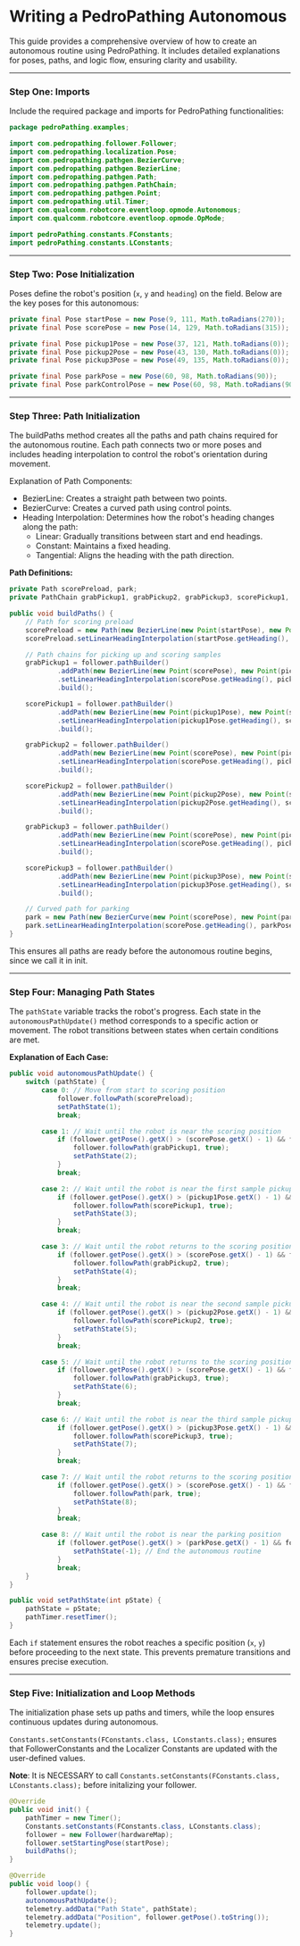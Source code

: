 # Writing a PedroPathing Autonomous #

This guide provides a comprehensive overview of how to create an autonomous routine using PedroPathing. It includes detailed explanations for poses, paths, and logic flow, ensuring clarity and usability.

---

### Step One: Imports #

Include the required package and imports for PedroPathing functionalities:

```java
package pedroPathing.examples;

import com.pedropathing.follower.Follower;
import com.pedropathing.localization.Pose;
import com.pedropathing.pathgen.BezierCurve;
import com.pedropathing.pathgen.BezierLine;
import com.pedropathing.pathgen.Path;
import com.pedropathing.pathgen.PathChain;
import com.pedropathing.pathgen.Point;
import com.pedropathing.util.Timer;
import com.qualcomm.robotcore.eventloop.opmode.Autonomous;
import com.qualcomm.robotcore.eventloop.opmode.OpMode;

import pedroPathing.constants.FConstants;
import pedroPathing.constants.LConstants;
```

---

### Step Two: Pose Initialization #
Poses define the robot's position (`x`, `y` and `heading`) on the field. Below are the key poses for this autonomous:

```java
private final Pose startPose = new Pose(9, 111, Math.toRadians(270));  // Starting position
private final Pose scorePose = new Pose(14, 129, Math.toRadians(315)); // Scoring position

private final Pose pickup1Pose = new Pose(37, 121, Math.toRadians(0)); // First sample pickup
private final Pose pickup2Pose = new Pose(43, 130, Math.toRadians(0)); // Second sample pickup
private final Pose pickup3Pose = new Pose(49, 135, Math.toRadians(0)); // Third sample pickup

private final Pose parkPose = new Pose(60, 98, Math.toRadians(90));    // Parking position
private final Pose parkControlPose = new Pose(60, 98, Math.toRadians(90)); // Control point for curved path
```

---

### Step Three: Path Initialization #
The buildPaths method creates all the paths and path chains required for the autonomous routine. Each path connects two or more poses and includes heading interpolation to control the robot's orientation during movement.

Explanation of Path Components:
- BezierLine: Creates a straight path between two points.
- BezierCurve: Creates a curved path using control points.
- Heading Interpolation: Determines how the robot's heading changes along the path:
    - Linear: Gradually transitions between start and end headings.
    - Constant: Maintains a fixed heading.
    - Tangential: Aligns the heading with the path direction.

**Path Definitions:**

```java
private Path scorePreload, park;
private PathChain grabPickup1, grabPickup2, grabPickup3, scorePickup1, scorePickup2, scorePickup3;

public void buildPaths() {
    // Path for scoring preload
    scorePreload = new Path(new BezierLine(new Point(startPose), new Point(scorePose)));
    scorePreload.setLinearHeadingInterpolation(startPose.getHeading(), scorePose.getHeading());

    // Path chains for picking up and scoring samples
    grabPickup1 = follower.pathBuilder()
            .addPath(new BezierLine(new Point(scorePose), new Point(pickup1Pose)))
            .setLinearHeadingInterpolation(scorePose.getHeading(), pickup1Pose.getHeading())
            .build();

    scorePickup1 = follower.pathBuilder()
            .addPath(new BezierLine(new Point(pickup1Pose), new Point(scorePose)))
            .setLinearHeadingInterpolation(pickup1Pose.getHeading(), scorePose.getHeading())
            .build();

    grabPickup2 = follower.pathBuilder()
            .addPath(new BezierLine(new Point(scorePose), new Point(pickup2Pose)))
            .setLinearHeadingInterpolation(scorePose.getHeading(), pickup2Pose.getHeading())
            .build();

    scorePickup2 = follower.pathBuilder()
            .addPath(new BezierLine(new Point(pickup2Pose), new Point(scorePose)))
            .setLinearHeadingInterpolation(pickup2Pose.getHeading(), scorePose.getHeading())
            .build();

    grabPickup3 = follower.pathBuilder()
            .addPath(new BezierLine(new Point(scorePose), new Point(pickup3Pose)))
            .setLinearHeadingInterpolation(scorePose.getHeading(), pickup3Pose.getHeading())
            .build();

    scorePickup3 = follower.pathBuilder()
            .addPath(new BezierLine(new Point(pickup3Pose), new Point(scorePose)))
            .setLinearHeadingInterpolation(pickup3Pose.getHeading(), scorePose.getHeading())
            .build();

    // Curved path for parking
    park = new Path(new BezierCurve(new Point(scorePose), new Point(parkControlPose), new Point(parkPose)));
    park.setLinearHeadingInterpolation(scorePose.getHeading(), parkPose.getHeading());
}
```

This ensures all paths are ready before the autonomous routine begins, since we call it in init.

---

### Step Four: Managing Path States #

The `pathState` variable tracks the robot's progress. Each state in the `autonomousPathUpdate()` method corresponds to a specific action or movement. The robot transitions between states when certain conditions are met.

**Explanation of Each Case:**
```java
public void autonomousPathUpdate() {
    switch (pathState) {
        case 0: // Move from start to scoring position
            follower.followPath(scorePreload);
            setPathState(1);
            break;

        case 1: // Wait until the robot is near the scoring position
            if (follower.getPose().getX() > (scorePose.getX() - 1) && follower.getPose().getY() > (scorePose.getY() - 1)) {
                follower.followPath(grabPickup1, true);
                setPathState(2);
            }
            break;

        case 2: // Wait until the robot is near the first sample pickup position
            if (follower.getPose().getX() > (pickup1Pose.getX() - 1) && follower.getPose().getY() > (pickup1Pose.getY() - 1)) {
                follower.followPath(scorePickup1, true);
                setPathState(3);
            }
            break;

        case 3: // Wait until the robot returns to the scoring position
            if (follower.getPose().getX() > (scorePose.getX() - 1) && follower.getPose().getY() > (scorePose.getY() - 1)) {
                follower.followPath(grabPickup2, true);
                setPathState(4);
            }
            break;

        case 4: // Wait until the robot is near the second sample pickup position
            if (follower.getPose().getX() > (pickup2Pose.getX() - 1) && follower.getPose().getY() > (pickup2Pose.getY() - 1)) {
                follower.followPath(scorePickup2, true);
                setPathState(5);
            }
            break;

        case 5: // Wait until the robot returns to the scoring position
            if (follower.getPose().getX() > (scorePose.getX() - 1) && follower.getPose().getY() > (scorePose.getY() - 1)) {
                follower.followPath(grabPickup3, true);
                setPathState(6);
            }
            break;

        case 6: // Wait until the robot is near the third sample pickup position
            if (follower.getPose().getX() > (pickup3Pose.getX() - 1) && follower.getPose().getY() > (pickup3Pose.getY() - 1)) {
                follower.followPath(scorePickup3, true);
                setPathState(7);
            }
            break;

        case 7: // Wait until the robot returns to the scoring position
            if (follower.getPose().getX() > (scorePose.getX() - 1) && follower.getPose().getY() > (scorePose.getY() - 1)) {
                follower.followPath(park, true);
                setPathState(8);
            }
            break;

        case 8: // Wait until the robot is near the parking position
            if (follower.getPose().getX() > (parkPose.getX() - 1) && follower.getPose().getY() > (parkPose.getY() - 1)) {
                setPathState(-1); // End the autonomous routine
            }
            break;
    }
}

public void setPathState(int pState) {
    pathState = pState;
    pathTimer.resetTimer();
}
```

Each `if` statement ensures the robot reaches a specific position (`x`, `y`) before proceeding to the next state. This prevents premature transitions and ensures precise execution.

---

### Step Five: Initialization and Loop Methods #
The initialization phase sets up paths and timers, while the loop ensures continuous updates during autonomous.  

`Constants.setConstants(FConstants.class, LConstants.class);` ensures that FollowerConstants and the Localizer Constants are updated with the user-defined values.  

**Note**: It is NECESSARY to call `Constants.setConstants(FConstants.class, LConstants.class);` before initalizing your follower.

```java
@Override
public void init() {
    pathTimer = new Timer();
    Constants.setConstants(FConstants.class, LConstants.class);
    follower = new Follower(hardwareMap);
    follower.setStartingPose(startPose);
    buildPaths();
}

@Override
public void loop() {
    follower.update();
    autonomousPathUpdate();
    telemetry.addData("Path State", pathState);
    telemetry.addData("Position", follower.getPose().toString());
    telemetry.update();
}
```